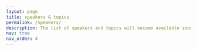 ```yaml
---
layout: page
title: speakers & topics
permalink: /speakers/
description: The list of speakers and topics will become available soon!
nav: true
nav_order: 4
---
```



